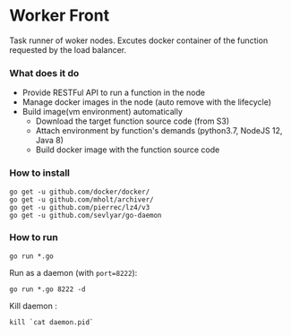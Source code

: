 # Worker Front

Task runner of woker nodes. Excutes docker container of the function requested by the load balancer.

### What does it do

- Provide RESTFul API to run a function in the node
- Manage docker images in the node (auto remove with the lifecycle)
- Build image(vm environment) automatically
	- Download the target function source code (from S3)
	- Attach environment by function's demands (python3.7, NodeJS 12, Java 8)
	- Build docker image with the function source code


### How to install

```
go get -u github.com/docker/docker/
go get -u github.com/mholt/archiver/
go get -u github.com/pierrec/lz4/v3
go get -u github.com/sevlyar/go-daemon
```

### How to run

```
go run *.go
```

Run as a daemon (with `port=8222`):

```
go run *.go 8222 -d
```

Kill daemon :

```
kill `cat daemon.pid`
```

